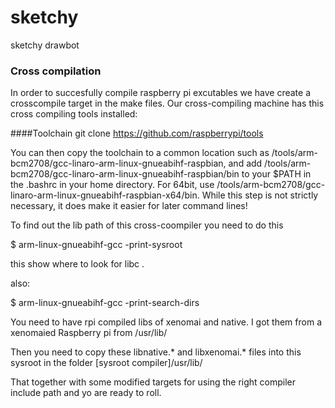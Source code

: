 sketchy
=======

sketchy drawbot


### Cross compilation

In order to succesfully compile raspberry pi excutables we have create a crosscompile target in the make files.
Our cross-compiling machine has this cross compiling tools installed:

####Toolchain
git clone https://github.com/raspberrypi/tools

You can then copy the toolchain to a common location such as 
/tools/arm-bcm2708/gcc-linaro-arm-linux-gnueabihf-raspbian, and add 
/tools/arm-bcm2708/gcc-linaro-arm-linux-gnueabihf-raspbian/bin to 
your $PATH in the .bashrc in your home directory. 
For 64bit, use /tools/arm-bcm2708/gcc-linaro-arm-linux-gnueabihf-raspbian-x64/bin. 
While this step is not strictly necessary, it does make it easier for later command lines!

To find out the lib path of this cross-coompiler you need to do this

$ arm-linux-gnueabihf-gcc -print-sysroot

this show where to look for libc .

also:

$ arm-linux-gnueabihf-gcc -print-search-dirs
 
You need to have rpi compiled libs of xenomai and native. I got them from a xenomaied Raspberry pi from /usr/lib/

Then you need to copy these libnative.* and libxenomai.* files into this sysroot in the folder 
[sysroot compiler]/usr/lib/ 

That together with some modified targets for using the right compiler include path and yo are ready to roll.

